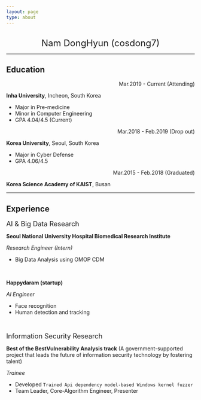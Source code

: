 ```yaml
---
layout: page
type: about
---
```


<br>

<center><font size = 5>Nam DongHyun (cosdong7)</font></center>



---

## Education

<div style="text-align: right"> Mar.2019 - Current (Attending) </div>

**Inha University**, Incheon, South Korea 

* Major in Pre-medicine
* Minor in Computer Engineering
* GPA 4.04/4.5 (Current) 

<div style="text-align: right"> Mar.2018 - Feb.2019 (Drop out) </div>

**Korea University**, Seoul, South Korea 

* Major in Cyber Defense
* GPA 4.06/4.5

<div style="text-align: right"> Mar.2015 - Feb.2018 (Graduated) </div>

**Korea Science Academy of KAIST**, Busan 



---



## Experience 

<font size = 4>AI & Big Data Research</font>

**Seoul National University Hospital Biomedical Research Institute**   

*Research Engineer (Intern)*  

* Big Data Analysis using OMOP CDM

<br>

**Happydaram (startup)**  

*AI Engineer*  

* Face recognition
* Human detection and tracking



<br>

<font size = 4>Information Security Research</font>

**Best of the BestVulnerability Analysis track** (A government-supported project that leads the future of information security technology by fostering talent)  

*Trainee*  

* Developed ```Trained Api dependency model-based Windows kernel fuzzer```
* Team Leader, Core-Algorithm Engineer, Presenter